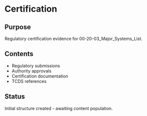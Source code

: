 # Certification

## Purpose
Regulatory certification evidence for 00-20-03_Major_Systems_List.

## Contents
- Regulatory submissions
- Authority approvals
- Certification documentation
- TCDS references

## Status
Initial structure created - awaiting content population.

